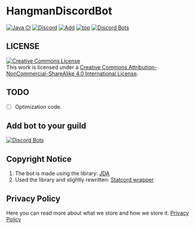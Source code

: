 # HangmanDiscordBot
[![Java CI](https://github.com/megoRU/HangmanDiscordBot/actions/workflows/build.yml/badge.svg)](https://github.com/megoRU/HangmanDiscordBot/actions/workflows/build.yml)
[![Discord](https://img.shields.io/discord/779317239722672128?label=Discord)](https://discord.gg/UrWG3R683d)
[![Add](https://img.shields.io/badge/invite-Giveaway-blue?logo=discord)](https://top.gg/bot/808277484524011531/invite/)
[![top](https://img.shields.io/badge/TOP.GG-pink?logo=discord)](https://top.gg/bot/845974873682608129) [![Discord Bots](https://top.gg/api/widget/servers/845974873682608129.svg)](https://top.gg/bot/845974873682608129)

## LICENSE

<a rel="license" href="http://creativecommons.org/licenses/by-nc-sa/4.0/"><img alt="Creative Commons License" style="border-width:0" src="https://i.creativecommons.org/l/by-nc-sa/4.0/88x31.png" /></a><br />This work is licensed under a <a rel="license" href="http://creativecommons.org/licenses/by-nc-sa/4.0/">Creative Commons Attribution-NonCommercial-ShareAlike 4.0 International License</a>.

## TODO

-   [ ]   Optimization code.

## Add bot to your guild
[![Discord Bots](https://top.gg/api/widget/845974873682608129.svg)](https://top.gg/bot/808277484524011531)

## Copyright Notice

1.  The bot is made using the library: [JDA](https://github.com/DV8FromTheWorld/JDA)
2. Used the library and slightly rewritten: [Statcord wrapper](https://github.com/pvhil/unofficial-statcord-wrapper)

## Privacy Policy

Here you can read more about what we store and how we store it. [Privacy Policy]()